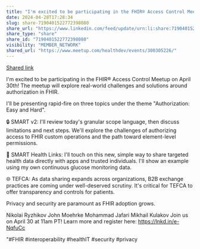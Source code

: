 ```yaml
---
title: "I'm excited to be participating in the FHIR® Access Control Meetup on April…"
date: 2024-04-28T17:28:34
slug: share-7190401522772398080
share_url: "https://www.linkedin.com/feed/update/urn:li:share:7190401522772398080"
share_type: "share"
share_id: "7190401522772398080"
visibility: "MEMBER_NETWORK"
shared_url: "https://www.meetup.com/healthdev/events/300305226/"
---
```


[Shared link](https://www.meetup.com/healthdev/events/300305226/)

I'm excited to be participating in the FHIR® Access Control Meetup on April 30th! The meetup will explore real-world challenges and solutions around authorization in FHIR.

I'll be presenting rapid-fire on three topics under the theme "Authorization: Easy and Hard".

🔒 SMART v2: I'll review today's granular scope language, then discuss limitations and next steps. We'll explore the challenges of authorizing access to FHIR custom operations and the path toward element-level permissions.

🔗 SMART Health Links: I'll touch on this new, simple way to share targeted health data directly with apps and trusted individuals. I'll show an example using my own continuous glucose monitoring data. 

🌐 TEFCA: As data sharing expands across organizations, B2B exchange practices are coming under well-deserved scrutiny.  It's critical for TEFCA to offer transparency and controls for patients.

Privacy and security are paramount as FHIR adoption grows.

Nikolai Ryzhikov John Moehrke Mohammad Jafari Mikhail Kulakov
Join us on April 30 at 11am PT!
Learn more and register here: https://lnkd.in/e-NqfuCc

"#FHIR #interoperability #healthIT #security #privacy
